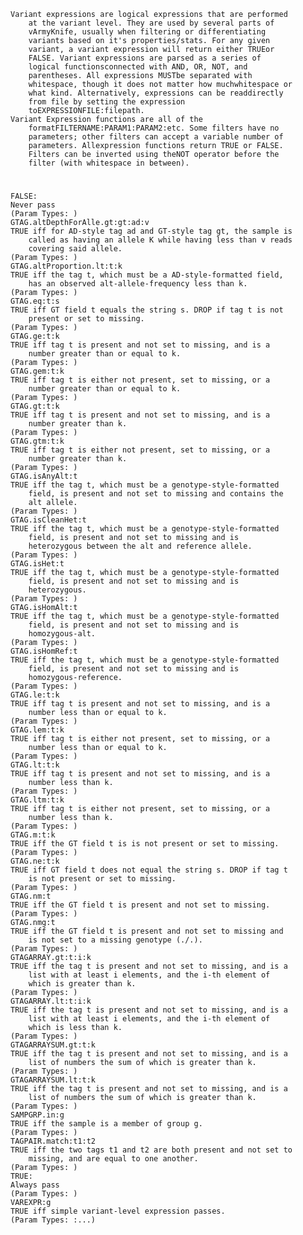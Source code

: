     Variant expressions are logical expressions that are performed 
        at the variant level. They are used by several parts of 
        vArmyKnife, usually when filtering or differentiating 
        variants based on it's properties/stats. For any given 
        variant, a variant expression will return either TRUEor 
        FALSE. Variant expressions are parsed as a series of 
        logical functionsconnected with AND, OR, NOT, and 
        parentheses. All expressions MUSTbe separated with 
        whitespace, though it does not matter how muchwhitespace or 
        what kind. Alternatively, expressions can be readdirectly 
        from file by setting the expression 
        toEXPRESSIONFILE:filepath.
    Variant Expression functions are all of the 
        formatFILTERNAME:PARAM1:PARAM2:etc. Some filters have no 
        parameters; other filters can accept a variable number of 
        parameters. Allexpression functions return TRUE or FALSE. 
        Filters can be inverted using theNOT operator before the 
        filter (with whitespace in between).

# 

    
    FALSE:
    Never pass
    (Param Types: )
    GTAG.altDepthForAlle.gt:gt:ad:v
    TRUE iff for AD-style tag ad and GT-style tag gt, the sample is 
        called as having an allele K while having less than v reads 
        covering said allele.
    (Param Types: )
    GTAG.altProportion.lt:t:k
    TRUE iff the tag t, which must be a AD-style-formatted field, 
        has an observed alt-allele-frequency less than k.
    (Param Types: )
    GTAG.eq:t:s
    TRUE iff GT field t equals the string s. DROP if tag t is not 
        present or set to missing.
    (Param Types: )
    GTAG.ge:t:k
    TRUE iff tag t is present and not set to missing, and is a 
        number greater than or equal to k.
    (Param Types: )
    GTAG.gem:t:k
    TRUE iff tag t is either not present, set to missing, or a 
        number greater than or equal to k.
    (Param Types: )
    GTAG.gt:t:k
    TRUE iff tag t is present and not set to missing, and is a 
        number greater than k.
    (Param Types: )
    GTAG.gtm:t:k
    TRUE iff tag t is either not present, set to missing, or a 
        number greater than k.
    (Param Types: )
    GTAG.isAnyAlt:t
    TRUE iff the tag t, which must be a genotype-style-formatted 
        field, is present and not set to missing and contains the 
        alt allele.
    (Param Types: )
    GTAG.isCleanHet:t
    TRUE iff the tag t, which must be a genotype-style-formatted 
        field, is present and not set to missing and is 
        heterozygous between the alt and reference allele.
    (Param Types: )
    GTAG.isHet:t
    TRUE iff the tag t, which must be a genotype-style-formatted 
        field, is present and not set to missing and is 
        heterozygous.
    (Param Types: )
    GTAG.isHomAlt:t
    TRUE iff the tag t, which must be a genotype-style-formatted 
        field, is present and not set to missing and is 
        homozygous-alt.
    (Param Types: )
    GTAG.isHomRef:t
    TRUE iff the tag t, which must be a genotype-style-formatted 
        field, is present and not set to missing and is 
        homozygous-reference.
    (Param Types: )
    GTAG.le:t:k
    TRUE iff tag t is present and not set to missing, and is a 
        number less than or equal to k.
    (Param Types: )
    GTAG.lem:t:k
    TRUE iff tag t is either not present, set to missing, or a 
        number less than or equal to k.
    (Param Types: )
    GTAG.lt:t:k
    TRUE iff tag t is present and not set to missing, and is a 
        number less than k.
    (Param Types: )
    GTAG.ltm:t:k
    TRUE iff tag t is either not present, set to missing, or a 
        number less than k.
    (Param Types: )
    GTAG.m:t:k
    TRUE iff the GT field t is is not present or set to missing.
    (Param Types: )
    GTAG.ne:t:k
    TRUE iff GT field t does not equal the string s. DROP if tag t 
        is not present or set to missing.
    (Param Types: )
    GTAG.nm:t
    TRUE iff the GT field t is present and not set to missing.
    (Param Types: )
    GTAG.nmg:t
    TRUE iff the GT field t is present and not set to missing and 
        is not set to a missing genotype (./.).
    (Param Types: )
    GTAGARRAY.gt:t:i:k
    TRUE iff the tag t is present and not set to missing, and is a 
        list with at least i elements, and the i-th element of 
        which is greater than k.
    (Param Types: )
    GTAGARRAY.lt:t:i:k
    TRUE iff the tag t is present and not set to missing, and is a 
        list with at least i elements, and the i-th element of 
        which is less than k.
    (Param Types: )
    GTAGARRAYSUM.gt:t:k
    TRUE iff the tag t is present and not set to missing, and is a 
        list of numbers the sum of which is greater than k.
    (Param Types: )
    GTAGARRAYSUM.lt:t:k
    TRUE iff the tag t is present and not set to missing, and is a 
        list of numbers the sum of which is greater than k.
    (Param Types: )
    SAMPGRP.in:g
    TRUE iff the sample is a member of group g.
    (Param Types: )
    TAGPAIR.match:t1:t2
    TRUE iff the two tags t1 and t2 are both present and not set to 
        missing, and are equal to one another.
    (Param Types: )
    TRUE:
    Always pass
    (Param Types: )
    VAREXPR:g
    TRUE iff simple variant-level expression passes.
    (Param Types: :...)